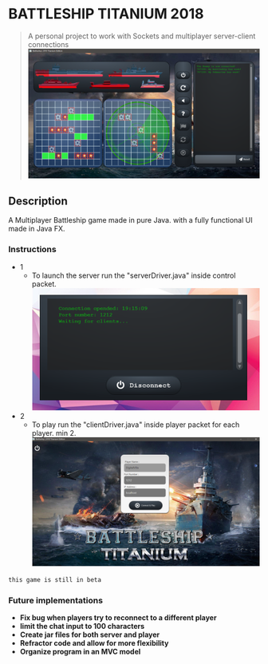 # BATTLESHIP TITANIUM 2018
> A personal project to work with Sockets and multiplayer server-client connections 
![](play.png)

## Description

A Multiplayer Battleship game made in pure Java. with a fully functional UI made in Java FX. 

### Instructions 
* 1
    * To launch the server run the "serverDriver.java" inside control packet. 
![](server.png)
* 2
    * To play run the "clientDriver.java" inside player packet for each player. min 2. 
![](connect.png)

```sh
this game is still in beta
```

### Future implementations
* **Fix bug when players try to reconnect to a different player**
* **limit the chat input to 100 characters**
* **Create jar files for both server and player**
* **Refractor code and allow for more flexibility**
* **Organize program in an MVC model**


